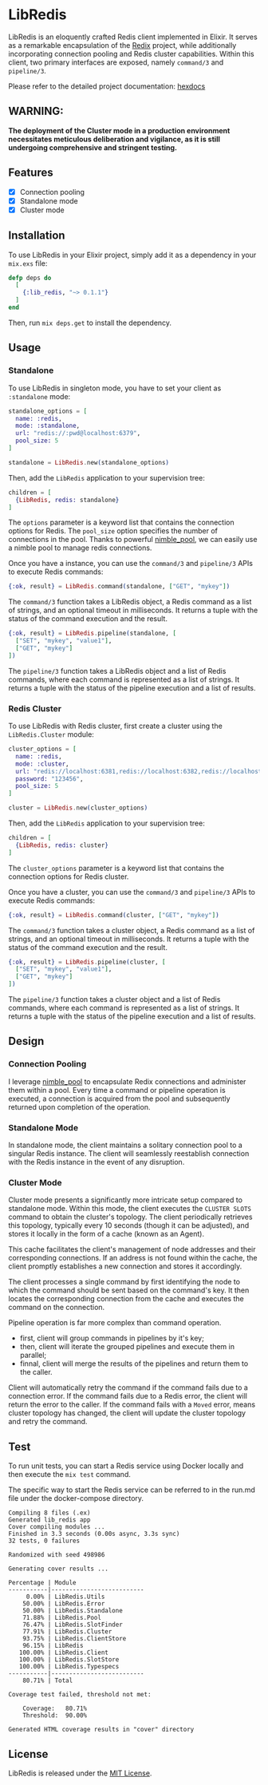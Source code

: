 <!-- MDOC !-->
# LibRedis

LibRedis is an eloquently crafted Redis client implemented in Elixir. It serves as a remarkable encapsulation of the [Redix](https://github.com/whatyouhide/redix) project, while additionally incorporating connection pooling and Redis cluster capabilities. Within this client, two primary interfaces are exposed, namely `command/3` and `pipeline/3`.

Please refer to the detailed project documentation: [hexdocs](https://hexdocs.pm/lib_redis/0.1.1/LibRedis.html)

## WARNING:
**The deployment of the Cluster mode in a production environment necessitates meticulous deliberation and vigilance, as it is still undergoing comprehensive and stringent testing.**

## Features
- [x] Connection pooling
- [x] Standalone mode
- [x] Cluster mode

## Installation

To use LibRedis in your Elixir project, simply add it as a dependency in your `mix.exs` file:

```elixir
defp deps do
  [
    {:lib_redis, "~> 0.1.1"}
  ]
end
```

Then, run `mix deps.get` to install the dependency.

## Usage

### Standalone

To use LibRedis in singleton mode, you have to set your client as `:standalone` mode:

```elixir
standalone_options = [
  name: :redis,
  mode: :standalone,
  url: "redis://:pwd@localhost:6379",
  pool_size: 5
]

standalone = LibRedis.new(standalone_options)
```

Then, add the `LibRedis` application to your supervision tree:

```elixir
children = [
  {LibRedis, redis: standalone}
]
```

The `options` parameter is a keyword list that contains the connection options for Redis. The `pool_size` option specifies the number of connections in the pool.
Thanks to powerful [nimble_pool](https://github.com/dashbitco/nimble_pool), we can easily use a nimble pool to manage redis connections.

Once you have a instance, you can use the `command/3` and `pipeline/3` APIs to execute Redis commands:

```elixir
{:ok, result} = LibRedis.command(standalone, ["GET", "mykey"])
```

The `command/3` function takes a LibRedis object, a Redis command as a list of strings, and an optional timeout in milliseconds. It returns a tuple with the status of the command execution and the result.

```elixir
{:ok, result} = LibRedis.pipeline(standalone, [
  ["SET", "mykey", "value1"],
  ["GET", "mykey"]
])
```

The `pipeline/3` function takes a LibRedis object and a list of Redis commands, where each command is represented as a list of strings. It returns a tuple with the status of the pipeline execution and a list of results.

### Redis Cluster

To use LibRedis with Redis cluster, first create a cluster using the `LibRedis.Cluster` module:

```elixir
cluster_options = [
  name: :redis,
  mode: :cluster,
  url: "redis://localhost:6381,redis://localhost:6382,redis://localhost:6383,redis://localhost:6384,redis://localhost:6385",
  password: "123456",
  pool_size: 5
]

cluster = LibRedis.new(cluster_options)
```

Then, add the `LibRedis` application to your supervision tree:

```elixir
children = [
  {LibRedis, redis: cluster}
]
```

The `cluster_options` parameter is a keyword list that contains the connection options for Redis cluster. 

Once you have a cluster, you can use the `command/3` and `pipeline/3` APIs to execute Redis commands:

```elixir
{:ok, result} = LibRedis.command(cluster, ["GET", "mykey"])
```

The `command/3` function takes a cluster object, a Redis command as a list of strings, and an optional timeout in milliseconds. It returns a tuple with the status of the command execution and the result.

```elixir
{:ok, result} = LibRedis.pipeline(cluster, [
  ["SET", "mykey", "value1"],
  ["GET", "mykey"]
])
```

The `pipeline/3` function takes a cluster object and a list of Redis commands, where each command is represented as a list of strings. It returns a tuple with the status of the pipeline execution and a list of results.

## Design

### Connection Pooling
I leverage [nimble_pool](https://github.com/dashbitco/nimble_pool) to encapsulate Redix connections and administer them within a pool. Every time a command or pipeline operation is executed, a connection is acquired from the pool and subsequently returned upon completion of the operation.

### Standalone Mode
In standalone mode, the client maintains a solitary connection pool to a singular Redis instance. The client will seamlessly reestablish connection with the Redis instance in the event of any disruption.

### Cluster Mode
Cluster mode presents a significantly more intricate setup compared to standalone mode. Within this mode, the client executes the `CLUSTER SLOTS` command to obtain the cluster's topology. The client periodically retrieves this topology, typically every 10 seconds (though it can be adjusted), and stores it locally in the form of a cache (known as an Agent).

This cache facilitates the client's management of node addresses and their corresponding connections. If an address is not found within the cache, the client promptly establishes a new connection and stores it accordingly.

The client processes a single command by first identifying the node to which the command should be sent based on the command's key. It then locates the corresponding connection from the cache and executes the command on the connection.

Pipeline operation is far more complex than command operation. 
- first, client will group commands in pipelines by it's key;
- then, client will iterate the grouped pipelines and execute them in parallel;
- finnal, client will merge the results of the pipelines and return them to the caller.

Client will automatically retry the command if the command fails due to a connection error. If the command fails due to a Redis error, the client will return the error to the caller. If the command fails with a `Moved` error, means cluster topology has changed, the client will update the cluster topology and retry the command.

## Test
To run unit tests, you can start a Redis service using Docker locally and then execute the `mix test` command.

The specific way to start the Redis service can be referred to in the run.md file under the docker-compose directory.

```
Compiling 8 files (.ex)
Generated lib_redis app
Cover compiling modules ...
Finished in 3.3 seconds (0.00s async, 3.3s sync)
32 tests, 0 failures

Randomized with seed 498986

Generating cover results ...

Percentage | Module
-----------|--------------------------
     0.00% | LibRedis.Utils
    50.00% | LibRedis.Error
    50.00% | LibRedis.Standalone
    71.88% | LibRedis.Pool
    76.47% | LibRedis.SlotFinder
    77.91% | LibRedis.Cluster
    93.75% | LibRedis.ClientStore
    96.15% | LibRedis
   100.00% | LibRedis.Client
   100.00% | LibRedis.SlotStore
   100.00% | LibRedis.Typespecs
-----------|--------------------------
    80.71% | Total

Coverage test failed, threshold not met:

    Coverage:   80.71%
    Threshold:  90.00%

Generated HTML coverage results in "cover" directory
```

## License

LibRedis is released under the [MIT License](https://opensource.org/licenses/MIT).